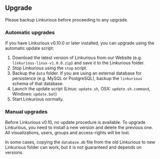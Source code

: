 ## Upgrade

<div class="alert alert-danger">
    Please backup Linkurious before proceeding to any upgrade.
</div>

### Automatic upgrades

If you have Linkurious v0.10.0 or later installed, you can upgrade using the automatic update script:

1. Download the latest version of Linkurious from our Website (e.g. `linkurious-linux-v1.0.0.zip`) and save it to the Linkurious folder.
2. Stop Linkurious using the `stop` script.
3. Backup the `data` folder. If you are using an external database for persistence (e.g. MySQL or PostgreSQL), backup the `linkurious` schema of that database.
4. Launch the update script (Linux: `update.sh`, OSX: `update.sh.command`, Windows: `update.bat`)
5. Start Linkurious normally.

### Manual upgrades

Before Linkurious v0.10, no update procedure is available. To upgrade Linkurious, you need to install a new version and delete the previous one. All visualizations, users, groups and access-rights will be lost.

In some cases, copying the `database.db` file from the old Linkurious to new Linkurious folder can work, but it is not guaranteed and depends on versions.